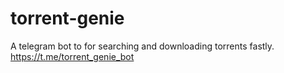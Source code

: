 # torrent-genie
A telegram bot to for searching and downloading torrents fastly.
https://t.me/torrent_genie_bot

